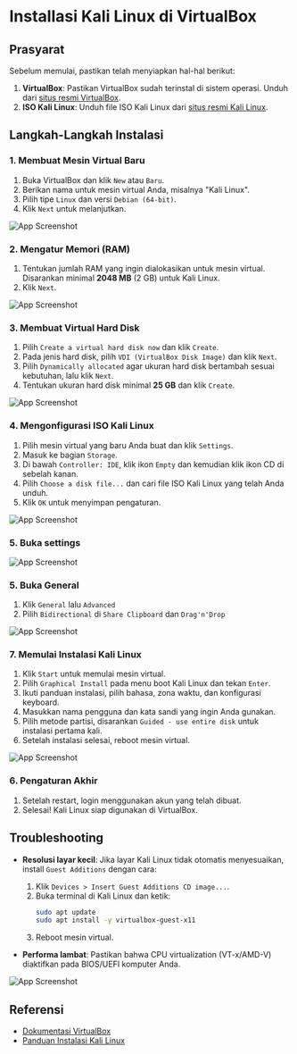# Installasi Kali Linux di VirtualBox

## Prasyarat

Sebelum memulai, pastikan telah menyiapkan hal-hal berikut:

1. **VirtualBox**: Pastikan VirtualBox sudah terinstal di sistem operasi. Unduh dari [situs resmi VirtualBox](https://www.virtualbox.org/).
2. **ISO Kali Linux**: Unduh file ISO Kali Linux dari [situs resmi Kali Linux](https://www.kali.org/get-kali/#kali-installer-images).

## Langkah-Langkah Instalasi

### 1. Membuat Mesin Virtual Baru
1. Buka VirtualBox dan klik `New` atau `Baru`.
2. Berikan nama untuk mesin virtual Anda, misalnya "Kali Linux".
3. Pilih tipe `Linux` dan versi `Debian (64-bit)`.
4. Klik `Next` untuk melanjutkan.

![App Screenshot](/Image/2.png)

### 2. Mengatur Memori (RAM)
1. Tentukan jumlah RAM yang ingin dialokasikan untuk mesin virtual. Disarankan minimal **2048 MB** (2 GB) untuk Kali Linux.
2. Klik `Next`.

![App Screenshot](/Image/3.png)

### 3. Membuat Virtual Hard Disk
1. Pilih `Create a virtual hard disk now` dan klik `Create`.
2. Pada jenis hard disk, pilih `VDI (VirtualBox Disk Image)` dan klik `Next`.
3. Pilih `Dynamically allocated` agar ukuran hard disk bertambah sesuai kebutuhan, lalu klik `Next`.
4. Tentukan ukuran hard disk minimal **25 GB** dan klik `Create`.

![App Screenshot](/Image/4.png)

### 4. Mengonfigurasi ISO Kali Linux
1. Pilih mesin virtual yang baru Anda buat dan klik `Settings`.
2. Masuk ke bagian `Storage`.
3. Di bawah `Controller: IDE`, klik ikon `Empty` dan kemudian klik ikon CD di sebelah kanan.
4. Pilih `Choose a disk file...` dan cari file ISO Kali Linux yang telah Anda unduh.
5. Klik `OK` untuk menyimpan pengaturan.

![App Screenshot](/Image/5.png)

### 5. Buka settings

![App Screenshot](/Image/6.png)

### 5. Buka General
1. Klik `General` lalu `Advanced`
2. Pilih `Bidirectional` di `Share Clipboard` dan `Drag'n'Drop`

![App Screenshot](/Image/7.png)

### 7. Memulai Instalasi Kali Linux
1. Klik `Start` untuk memulai mesin virtual.
2. Pilih `Graphical Install` pada menu boot Kali Linux dan tekan `Enter`.
3. Ikuti panduan instalasi, pilih bahasa, zona waktu, dan konfigurasi keyboard.
4. Masukkan nama pengguna dan kata sandi yang ingin Anda gunakan.
5. Pilih metode partisi, disarankan `Guided - use entire disk` untuk instalasi pertama kali.
6. Setelah instalasi selesai, reboot mesin virtual.

![App Screenshot](/Image/8.png)

### 6. Pengaturan Akhir
1. Setelah restart, login menggunakan akun yang telah dibuat.
2. Selesai! Kali Linux siap digunakan di VirtualBox.

## Troubleshooting
- **Resolusi layar kecil**: Jika layar Kali Linux tidak otomatis menyesuaikan, install `Guest Additions` dengan cara:
  1. Klik `Devices > Insert Guest Additions CD image...`.
  2. Buka terminal di Kali Linux dan ketik:
     ```bash
     sudo apt update
     sudo apt install -y virtualbox-guest-x11
     ```
  3. Reboot mesin virtual.

- **Performa lambat**: Pastikan bahwa CPU virtualization (VT-x/AMD-V) diaktifkan pada BIOS/UEFI komputer Anda.

![App Screenshot](/Image/40.png)

## Referensi
- [Dokumentasi VirtualBox](https://www.virtualbox.org/manual/UserManual.html)
- [Panduan Instalasi Kali Linux](https://www.kali.org/docs/installation/)